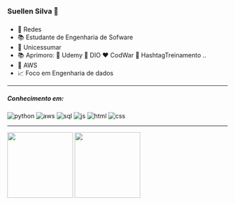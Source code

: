 ### Suellen Silva 👋

<!--
**suellencosta7/suellencosta7** is a ✨ _special_ ✨ repository because its `README.md` (this file) appears on your GitHub profile.

Here are some ideas to get you started:

- 🔭 I’m currently working on ...
- 🌱 I’m currently learning ...
- 👯 I’m looking to collaborate on ...
- 🤔 I’m looking for help with ...
- 💬 Ask me about ...
- 📫 How to reach me: ...
- 😄 Pronouns: ...
- ⚡ Fun fact: ...
COMANDO PARA VIZUALIASAR TECLADO DE EMOJI É WIN + (.)
-->

#####
- 💼 Redes
- 📚 Estudante de Engenharia de Sofware
- 💙 Unicessumar
- 📚 Aprimoro: 💜 Udemy  🩵 DIO  ❤️ CodWar  🧡 HashtagTreinamento ..
- 🧡 AWS 
- 📈 Foco em Engenharia de dados

---
##### *Conhecimento em:* <br>
![python](https://github.com/suellencosta7/teste.suellen/blob/main/icons8-python-16.png)
![aws](https://github.com/suellencosta7/teste.suellen/blob/main/icons8-amazon-web-services-16.png)
![sql](https://github.com/suellencosta7/teste.suellen/blob/main/icons8-sql-16.png)
![js](https://github.com/suellencosta7/teste.suellen/blob/main/icons8-javascript-16.png)
![html](https://github.com/suellencosta7/teste.suellen/blob/main/icons8-html-16.png)
![css](https://github.com/suellencosta7/teste.suellen/blob/main/icons8-css-16.png)

---

<img height = "150em" src="https://github-readme-stats.vercel.app/api?username=suellencosta7&show_icons=true&theme=transparent"/> 
<img height = "150em" src="https://github-readme-stats.vercel.app/api/top-langs/?username=suellencosta7&layout=compact&theme=transparent"/>
